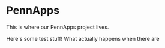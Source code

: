 PennApps
========

This is where our PennApps project lives. 


Here's some test stuff! What actually happens when there are 
